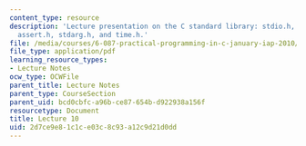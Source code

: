 ```yaml
---
content_type: resource
description: 'Lecture presentation on the C standard library: stdio.h, ctype.h, stdlib.h,
  assert.h, stdarg.h, and time.h.'
file: /media/courses/6-087-practical-programming-in-c-january-iap-2010/2d7ce9e81c1ce03c8c93a12c9d21d0dd_MIT6_087IAP10_lec10.pdf
file_type: application/pdf
learning_resource_types:
- Lecture Notes
ocw_type: OCWFile
parent_title: Lecture Notes
parent_type: CourseSection
parent_uid: bcd0cbfc-a96b-ce87-654b-d922938a156f
resourcetype: Document
title: Lecture 10
uid: 2d7ce9e8-1c1c-e03c-8c93-a12c9d21d0dd
---
```

